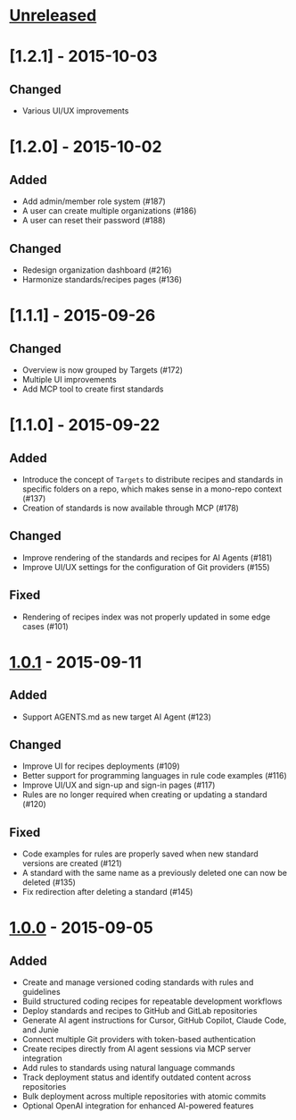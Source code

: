 # [Unreleased]

# [1.2.1] - 2015-10-03

## Changed

- Various UI/UX improvements

# [1.2.0] - 2015-10-02

## Added

- Add admin/member role system (#187)
- A user can create multiple organizations (#186)
- A user can reset their password (#188)

## Changed

- Redesign organization dashboard (#216)
- Harmonize standards/recipes pages (#136)

# [1.1.1] - 2015-09-26

## Changed

- Overview is now grouped by Targets (#172)
- Multiple UI improvements
- Add MCP tool to create first standards

# [1.1.0] - 2015-09-22

## Added

- Introduce the concept of `Targets` to distribute recipes and standards in specific folders on a repo, which makes sense in a mono-repo context (#137)
- Creation of standards is now available through MCP (#178)

## Changed

- Improve rendering of the standards and recipes for AI Agents (#181)
- Improve UI/UX settings for the configuration of Git providers (#155)

## Fixed

- Rendering of recipes index was not properly updated in some edge cases (#101)

# [1.0.1] - 2015-09-11

## Added

- Support AGENTS.md as new target AI Agent (#123)

## Changed

- Improve UI for recipes deployments (#109)
- Better support for programming languages in rule code examples (#116)
- Improve UI/UX and sign-up and sign-in pages (#117)
- Rules are no longer required when creating or updating a standard (#120)

## Fixed

- Code examples for rules are properly saved when new standard versions are created (#121)
- A standard with the same name as a previously deleted one can now be deleted (#135)
- Fix redirection after deleting a standard (#145)

# [1.0.0] - 2015-09-05

## Added

- Create and manage versioned coding standards with rules and guidelines
- Build structured coding recipes for repeatable development workflows
- Deploy standards and recipes to GitHub and GitLab repositories
- Generate AI agent instructions for Cursor, GitHub Copilot, Claude Code, and Junie
- Connect multiple Git providers with token-based authentication
- Create recipes directly from AI agent sessions via MCP server integration
- Add rules to standards using natural language commands
- Track deployment status and identify outdated content across repositories
- Bulk deployment across multiple repositories with atomic commits
- Optional OpenAI integration for enhanced AI-powered features

[Unreleased]: https://github.com/PackmindHub/packmind-monorepo/compare/release/1.0.1...HEAD
[1.0.1]: https://github.com/PackmindHub/packmind-monorepo/compare/release/1.0.0...release/1.0.1
[1.0.0]: https://github.com/PackmindHub/packmind-monorepo/compare/1286712f81d6e2b8e18888ee8e23c5503a52c887...release/1.0.0
